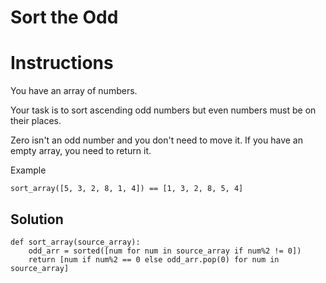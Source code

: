 # Sort the Odd

# Instructions
You have an array of numbers.

Your task is to sort ascending odd numbers but even numbers must be on their places.

Zero isn't an odd number and you don't need to move it. If you have an empty array, you need to return it.

Example
```
sort_array([5, 3, 2, 8, 1, 4]) == [1, 3, 2, 8, 5, 4]
```

## Solution
```
def sort_array(source_array):
    odd_arr = sorted([num for num in source_array if num%2 != 0])
    return [num if num%2 == 0 else odd_arr.pop(0) for num in source_array]
```
